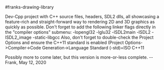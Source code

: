 #franks-drawing-library

Dev-Cpp project with C++ source files, headers, SDL2 dlls, all showcasing a feature-rich and straight-forward way to rendering 2D and 3D graphics as quickly as possible. Don't forget to add the following linker flags directly in the "compiler options" submenu:
  -lopengl32 -lglu32 -lSDL2main -lSDL2 -lSDL2_image -static-libgcc
Also, don't forget to double-check the Project Options and ensure the C++11 standard is enabled (Project Options->Compiler->Code Generation->Language Standard (-std)=ISO C++11

Possibly more to come later, but this version is more-or-less complete. -- Frank, May 12, 2020

